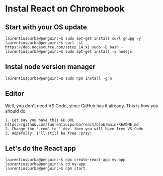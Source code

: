 # Instal React on Chromebook


## Start with your OS update
```
laurentiuspurba@penguin:~$ sudo apt-get install curl gnupg -y
laurentiuspurba@penguin:~$ curl -sl https://deb.nodesource.com/setup_14.x| sudo -E bash -
laurentiuspurba@penguin:~$ sudo apt-get install -y nodejs
```

## Instal node version manager
```
laurentiuspurba@penguin:~$ sudo npm install -g n
```

## Editor
Well, you don't need VS Code, since GitHub has it already. This is how you should do
```
1. Let say you have this GH URL https://github.com/laurentiuspurba/react/blob/main/README.md
2. Change the '.com' to '.dev' then you will have free VS Code
3. Hopefully, I'll still be free :pray:
```

## Let's do the React app
```
laurentiuspurba@penguin:~$ npx create-react-app my-app
laurentiuspurba@penguin:~$ cd my-app
laurentiuspurba@penguin:~$ npm start
``` 
